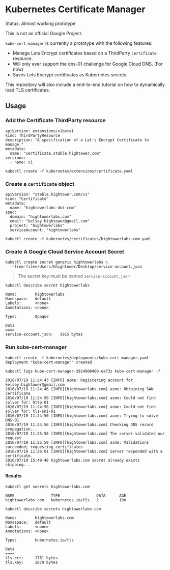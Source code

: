# Kubernetes Certificate Manager

Status: Almost working prototype

This is not an official Google Project.

`kube-cert-manager` is currently a prototype with the following features:

* Manage Lets Encrypt certificates based on a ThirdParty `certificate` resource.
* Will only ever support the dns-01 challenge for Google Cloud DNS. (For now)
* Saves Lets Encrypt certificates as Kubernetes secrets.

This repository will also include a end-to-end tutorial on how to dynamically load TLS certificates.

## Usage

### Add the Certificate ThirdParty resource

```
apiVersion: extensions/v1beta1
kind: ThirdPartyResource
description: "A specification of a Let's Encrypt Certificate to manage."
metadata:
  name: "certificate.stable.hightower.com"
versions:
  - name: v1
```

```
kubectl create -f kubernetes/extensions/certificate.yaml 
```

### Create a `certificate` object

```
apiVersion: "stable.hightower.com/v1"
kind: "Certificate"
metadata:
  name: "hightowerlabs-dot-com"
spec:
  domain: "hightowerlabs.com"
  email: "kelsey.hightower@gmail.com"
  project: "hightowerlabs"
  serviceAccount: "hightowerlabs"
```

```
kubectl create -f kubernetes/certificates/hightowerlabs-com.yaml
```

### Create A Google Cloud Service Account Secret

```
kubectl create secret generic hightowerlabs \
  --from-file=/Users/khightower/Desktop/service-account.json
```

> The secret key must be named `service-account.json`

```
kubectl describe secret hightowerlabs
```
```
Name:        hightowerlabs
Namespace:   default
Labels:      <none>
Annotations: <none>

Type:        Opaque

Data
====
service-account.json:   3915 bytes
```

### Run kube-cert-manager

```
kubectl create -f kubernetes/deployments/kube-cert-manager.yaml 
deployment "kube-cert-manager" created
```

```
kubectl logs kube-cert-manager-2924908400-ua73z kube-cert-manager -f
```

```
2016/07/19 11:24:43 [INFO] acme: Registering account for kelsey.hightower@gmail.com
2016/07/19 11:24:46 [INFO][hightowerlabs.com] acme: Obtaining SAN certificate
2016/07/19 11:24:50 [INFO][hightowerlabs.com] acme: Could not find solver for: http-01
2016/07/19 11:24:50 [INFO][hightowerlabs.com] acme: Could not find solver for: tls-sni-01
2016/07/19 11:24:50 [INFO][hightowerlabs.com] acme: Trying to solve DNS-01
2016/07/19 11:24:56 [INFO][hightowerlabs.com] Checking DNS record propagation...
2016/07/19 11:25:56 [INFO][hightowerlabs.com] The server validated our request
2016/07/19 11:25:59 [INFO][hightowerlabs.com] acme: Validations succeeded; requesting certificates
2016/07/19 11:26:01 [INFO][hightowerlabs.com] Server responded with a certificate.
2016/07/19 15:49:48 hightowerlabs.com secret already exists skipping...
```

#### Results

```
kubectl get secrets hightowerlabs.com
```
```
NAME                TYPE                DATA      AGE
hightowerlabs.com   kubernetes.io/tls   2         10m
```

```
kubectl describe secrets hightowerlabs.com
```
```
Name:        hightowerlabs.com
Namespace:   default
Labels:      <none>
Annotations: <none>

Type:        kubernetes.io/tls

Data
====
tls.crt:     1761 bytes
tls.key:     1679 bytes
```
